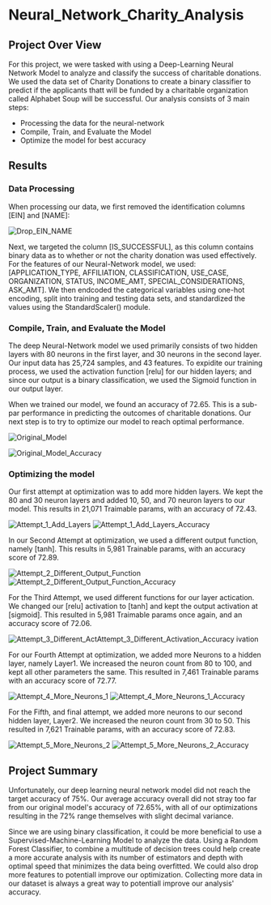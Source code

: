 # Neural_Network_Charity_Analysis

## Project Over View

For this project, we were tasked with using a Deep-Learning Neural Network Model to analyze and classify the success of charitable donations. We used the data set of Charity Donations to create a binary classifier to predict if the applicants thatt will be funded by a charitable organization called Alphabet Soup will be successful. Our analysis consists of 3 main steps:

  * Processing the data for the neural-network
  * Compile, Train, and Evaluate the Model
  * Optimize the model for best accuracy



## Results

### Data Processing

When processing our data, we first removed the identification columns [EIN] and [NAME]:


![Drop_EIN_NAME](https://user-images.githubusercontent.com/84881187/137591437-a0644d10-1142-4e56-be63-74e0ea2af6b1.PNG)

Next, we targeted the column [IS_SUCCESSFUL], as this column contains binary data as to whether or not the charity donation was used effectively. For the features of our Neural-Network model, we used: [APPLICATION_TYPE, AFFILIATION, CLASSIFICATION, USE_CASE, ORGANIZATION, STATUS, INCOME_AMT, SPECIAL_CONSIDERATIONS, ASK_AMT]. We then endcoded the categorical variables using one-hot encoding, split into training and testing data sets, and standardized the values using the StandardScaler() module. 



### Compile, Train, and Evaluate the Model

The deep Neural-Network model we used primarily consists of two hidden layers with 80 neurons in the first layer, and 30 neurons in the second layer. Our input data has 25,724 samples, and 43 features. To expidite our training process, we used the activation function [relu] for our hidden layers; and since our output is a binary classification, we used the Sigmoid function in our output layer.

When we trained our model, we found an accuracy of 72.65. This is a sub-par performance in predicting the outcomes of charitable donations. Our next step is to try to optimize our model to reach optimal performance.

![Original_Model](https://user-images.githubusercontent.com/84881187/137592027-313d380f-a760-4a4e-8116-2e91102b35da.PNG)

![Original_Model_Accuracy](https://user-images.githubusercontent.com/84881187/137592030-84075875-56ce-4f11-b018-02e96012224b.PNG)



### Optimizing the model

Our first attempt at optimization was to add more hidden layers. We kept the 80 and 30 neuron layers and added 10, 50, and 70 neuron layers to our model. This results in 21,071 Traimable params, with an accuracy of 72.43.

![Attempt_1_Add_Layers](https://user-images.githubusercontent.com/84881187/137592613-dcc38f16-4126-4b18-a671-a35343085d7f.PNG)
![Attempt_1_Add_Layers_Accuracy](https://user-images.githubusercontent.com/84881187/137592617-39da724d-8d85-4cd3-ab4d-a5985add0d71.PNG)



In our Second Attempt at optimization, we used a different output function, namely [tanh]. This results in 5,981 Trainable params, with an accuracy score of 72.89.

![Attempt_2_Different_Output_Function](https://user-images.githubusercontent.com/84881187/137592725-3a6a6517-93c5-4c08-9dd0-e97d6ae2d623.PNG)
![Attempt_2_Different_Output_Function_Accuracy](https://user-images.githubusercontent.com/84881187/137592727-c7d653b4-3c25-4030-8619-bcc44883ef73.PNG)


For the Third Attempt, we used different functions for our layer actication. We changed our [relu] activation to [tanh] and kept the output activation at [sigmoid]. This resulted in 5,981 Traimable params once again, and an accuracy score of 72.06.

![Attempt_3_Different_Act![Attempt_3_Different_Activation_Accuracy](https://user-images.githubusercontent.com/84881187/137592787-b2d6db2c-7da5-4f14-ac00-ad9ef08330bd.PNG)
ivation](https://user-images.githubusercontent.com/84881187/137592784-27090825-c138-46c4-9e3e-a2ae44a1c823.PNG)


For our Fourth Attempt at optimization, we added more Neurons to a hidden layer, namely Layer1. We increased the neuron count from 80 to 100, and kept all other parameters the same. This resulted in 7,461 Trainable params with an accuracy score of 72.77.

![Attempt_4_More_Neurons_1](https://user-images.githubusercontent.com/84881187/137592832-ac04fee2-02b5-4fa0-88ee-482d4b67fd30.PNG)
![Attempt_4_More_Neurons_1_Accuracy](https://user-images.githubusercontent.com/84881187/137592851-ce656a34-d83a-4a09-8c40-4b2a14afe74e.PNG)


For the Fifth, and final attempt, we added more neurons to our second hidden layer, Layer2. We increased the neuron count from 30 to 50. This resulted in 7,621 Trainable params, with an accuracy score of 72.83.

![Attempt_5_More_Neurons_2](https://user-images.githubusercontent.com/84881187/137593031-5fbdab1e-baf4-4312-a3cf-3c4646ee0cfd.PNG)
![Attempt_5_More_Neurons_2_Accuracy](https://user-images.githubusercontent.com/84881187/137593034-7d4fdcf1-fc8e-42ec-ac52-c9084bd61a87.PNG)



## Project Summary

Unfortunately, our deep learning neural network model did not reach the target accuracy of 75%. Our average accuracy overall did not stray too far from our original model's accuracy of 72.65%, with all of our optimizations resulting in the 72% range themselves with slight decimal variance. 

Since we are using binary classification, it could be more beneficial to use a Supervised-Machine-Learning Model to analyze the data. Using a Random Forest Classifier, to combine a multitude of decision trees could help create a more accurate analysis with its number of estimators and depth with optimal speed that minimizes the data being overfitted. We could also drop more features to potentiall improve our optimization. Collecting more data in our dataset is always a great way to potentiall improve our analysis' accuracy. 
